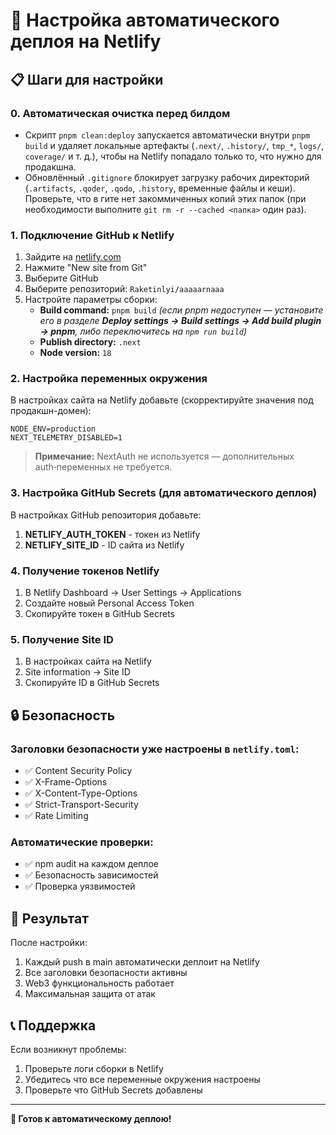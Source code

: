 # 🚀 Настройка автоматического деплоя на Netlify

## 📋 Шаги для настройки

### 0. Автоматическая очистка перед билдом

- Скрипт `pnpm clean:deploy` запускается автоматически внутри `pnpm build` и удаляет локальные артефакты (`.next/`, `.history/`, `tmp_*`, `logs/`, `coverage/` и т. д.), чтобы на Netlify попадало только то, что нужно для продакшна.
- Обновлённый `.gitignore` блокирует загрузку рабочих директорий (`.artifacts`, `.qoder`, `.qodo`, `.history`, временные файлы и кеши). Проверьте, что в гите нет закоммиченных копий этих папок (при необходимости выполните `git rm -r --cached <папка>` один раз).

### 1. Подключение GitHub к Netlify

1. Зайдите на [netlify.com](https://netlify.com)
2. Нажмите "New site from Git"
3. Выберите GitHub
4. Выберите репозиторий: `Raketinlyi/aaaaarnaaa`
5. Настройте параметры сборки:
   - **Build command:** `pnpm build` *(если pnpm недоступен — установите его в разделе **Deploy settings → Build settings → Add build plugin → pnpm**, либо переключитесь на `npm run build`)*
   - **Publish directory:** `.next`
   - **Node version:** `18`

### 2. Настройка переменных окружения

В настройках сайта на Netlify добавьте (скорректируйте значения под продакшн-домен):

```env
NODE_ENV=production
NEXT_TELEMETRY_DISABLED=1
```

> **Примечание:** NextAuth не используется — дополнительных auth‑переменных не требуется.

### 3. Настройка GitHub Secrets (для автоматического деплоя)

В настройках GitHub репозитория добавьте:

1. **NETLIFY_AUTH_TOKEN** - токен из Netlify
2. **NETLIFY_SITE_ID** - ID сайта из Netlify

### 4. Получение токенов Netlify

1. В Netlify Dashboard → User Settings → Applications
2. Создайте новый Personal Access Token
3. Скопируйте токен в GitHub Secrets

### 5. Получение Site ID

1. В настройках сайта на Netlify
2. Site information → Site ID
3. Скопируйте ID в GitHub Secrets

## 🔒 Безопасность

### Заголовки безопасности уже настроены в `netlify.toml`:
- ✅ Content Security Policy
- ✅ X-Frame-Options
- ✅ X-Content-Type-Options
- ✅ Strict-Transport-Security
- ✅ Rate Limiting

### Автоматические проверки:
- ✅ npm audit на каждом деплое
- ✅ Безопасность зависимостей
- ✅ Проверка уязвимостей

## 🚀 Результат

После настройки:
1. Каждый push в main автоматически деплоит на Netlify
2. Все заголовки безопасности активны
3. Web3 функциональность работает
4. Максимальная защита от атак

## 📞 Поддержка

Если возникнут проблемы:
1. Проверьте логи сборки в Netlify
2. Убедитесь что все переменные окружения настроены
3. Проверьте что GitHub Secrets добавлены

---

**🎯 Готов к автоматическому деплою!**
